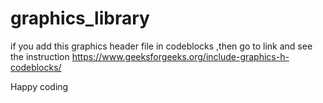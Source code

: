 # graphics_library
if you add this graphics header file in codeblocks ,then go to link and see the instruction
https://www.geeksforgeeks.org/include-graphics-h-codeblocks/

Happy coding
